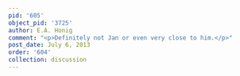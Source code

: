 ```yaml
---
pid: '605'
object_pid: '3725'
author: E.A. Honig
comment: "<p>Definitely not Jan or even very close to him.</p>"
post_date: July 6, 2013
order: '604'
collection: discussion
---
```

